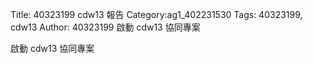 Title: 40323199 cdw13 報告
Category:ag1_402231530
Tags: 40323199, cdw13
Author: 40323199
啟動 cdw13 協同專案

<!-- PELICAN_END_SUMMARY -->

啟動 cdw13 協同專案
